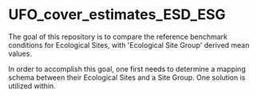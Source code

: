 # UFO_cover_estimates_ESD_ESG
The goal of this repository is to compare the reference benchmark conditions for Ecological Sites, with 'Ecological Site Group' derived mean values.

In order to accomplish this goal, one first needs to determine a mapping schema between their Ecological Sites and a Site Group. One solution is utilized within.
